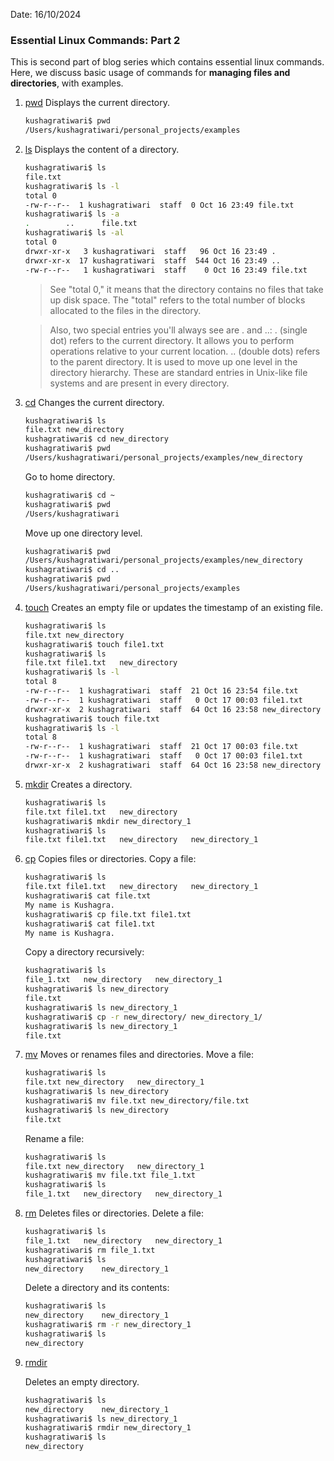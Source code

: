 Date: 16/10/2024

### Essential Linux Commands: Part 2

This is second part of blog series which contains essential linux commands. Here, we discuss basic usage of commands for **managing files and directories**, with examples.

1. [pwd](https://man7.org/linux/man-pages/man1/pwd.1.html)
   Displays the current directory.
   ```bash
   kushagratiwari$ pwd
   /Users/kushagratiwari/personal_projects/examples
   ```
2. [ls](https://man7.org/linux/man-pages/man1/ls.1.html)
   Displays the content of a directory.

   ```bash
   kushagratiwari$ ls
   file.txt
   kushagratiwari$ ls -l
   total 0
   -rw-r--r--  1 kushagratiwari  staff  0 Oct 16 23:49 file.txt
   kushagratiwari$ ls -a
   .		..		file.txt
   kushagratiwari$ ls -al
   total 0
   drwxr-xr-x   3 kushagratiwari  staff   96 Oct 16 23:49 .
   drwxr-xr-x  17 kushagratiwari  staff  544 Oct 16 23:49 ..
   -rw-r--r--   1 kushagratiwari  staff    0 Oct 16 23:49 file.txt
   ```

   > See "total 0," it means that the directory contains no files that take up disk space. The "total" refers to the total number of blocks allocated to the files in the directory.

   > Also, two special entries you'll always see are . and ..:
   > . (single dot) refers to the current directory. It allows you to perform operations relative to your current location.
   > .. (double dots) refers to the parent directory. It is used to move up one level in the directory hierarchy.
   > These are standard entries in Unix-like file systems and are present in every directory.

3. [cd](https://man7.org/linux/man-pages/man1/cd.1p.html)
   Changes the current directory.
   ```bash
   kushagratiwari$ ls
   file.txt	new_directory
   kushagratiwari$ cd new_directory
   kushagratiwari$ pwd
   /Users/kushagratiwari/personal_projects/examples/new_directory
   ```
   Go to home directory.
   ```bash
   kushagratiwari$ cd ~
   kushagratiwari$ pwd
   /Users/kushagratiwari
   ```
   Move up one directory level.
   ```bash
   kushagratiwari$ pwd
   /Users/kushagratiwari/personal_projects/examples/new_directory
   kushagratiwari$ cd ..
   kushagratiwari$ pwd
   /Users/kushagratiwari/personal_projects/examples
   ```
4. [touch](https://man7.org/linux/man-pages/man1/touch.1.html)
   Creates an empty file or updates the timestamp of an existing file.
   ```bash
   kushagratiwari$ ls
   file.txt	new_directory
   kushagratiwari$ touch file1.txt
   kushagratiwari$ ls
   file.txt	file1.txt	new_directory
   kushagratiwari$ ls -l
   total 8
   -rw-r--r--  1 kushagratiwari  staff  21 Oct 16 23:54 file.txt
   -rw-r--r--  1 kushagratiwari  staff   0 Oct 17 00:03 file1.txt
   drwxr-xr-x  2 kushagratiwari  staff  64 Oct 16 23:58 new_directory
   kushagratiwari$ touch file.txt
   kushagratiwari$ ls -l
   total 8
   -rw-r--r--  1 kushagratiwari  staff  21 Oct 17 00:03 file.txt
   -rw-r--r--  1 kushagratiwari  staff   0 Oct 17 00:03 file1.txt
   drwxr-xr-x  2 kushagratiwari  staff  64 Oct 16 23:58 new_directory
   ```
5. [mkdir](https://man7.org/linux/man-pages/man1/mkdir.1.html)
   Creates a directory.
   ```bash
   kushagratiwari$ ls
   file.txt	file1.txt	new_directory
   kushagratiwari$ mkdir new_directory_1
   kushagratiwari$ ls
   file.txt	file1.txt	new_directory	new_directory_1
   ```
6. [cp](https://man7.org/linux/man-pages/man1/cp.1.html)
   Copies files or directories.
   Copy a file:

   ```bash
   kushagratiwari$ ls
   file.txt	file1.txt	new_directory	new_directory_1
   kushagratiwari$ cat file.txt
   My name is Kushagra.
   kushagratiwari$ cp file.txt file1.txt
   kushagratiwari$ cat file1.txt
   My name is Kushagra.
   ```

   Copy a directory recursively:

   ```bash
   kushagratiwari$ ls
   file_1.txt	new_directory	new_directory_1
   kushagratiwari$ ls new_directory
   file.txt
   kushagratiwari$ ls new_directory_1
   kushagratiwari$ cp -r new_directory/ new_directory_1/
   kushagratiwari$ ls new_directory_1
   file.txt
   ```

7. [mv](https://man7.org/linux/man-pages/man1/.1.html)
   Moves or renames files and directories.
   Move a file:

   ```bash
   kushagratiwari$ ls
   file.txt	new_directory	new_directory_1
   kushagratiwari$ ls new_directory
   kushagratiwari$ mv file.txt new_directory/file.txt
   kushagratiwari$ ls new_directory
   file.txt
   ```

   Rename a file:

   ```bash
   kushagratiwari$ ls
   file.txt	new_directory	new_directory_1
   kushagratiwari$ mv file.txt file_1.txt
   kushagratiwari$ ls
   file_1.txt	new_directory	new_directory_1
   ```

8. [rm](https://man7.org/linux/man-pages/man1/rm.1.html)
   Deletes files or directories.
   Delete a file:

   ```bash
   kushagratiwari$ ls
   file_1.txt	new_directory	new_directory_1
   kushagratiwari$ rm file_1.txt
   kushagratiwari$ ls
   new_directory	new_directory_1
   ```

   Delete a directory and its contents:

   ```bash
   kushagratiwari$ ls
   new_directory	new_directory_1
   kushagratiwari$ rm -r new_directory_1
   kushagratiwari$ ls
   new_directory
   ```

9. [rmdir](https://man7.org/linux/man-pages/man1/rmdir.1.html)

   Deletes an empty directory.

   ```bash
   kushagratiwari$ ls
   new_directory	new_directory_1
   kushagratiwari$ ls new_directory_1
   kushagratiwari$ rmdir new_directory_1
   kushagratiwari$ ls
   new_directory
   ```

